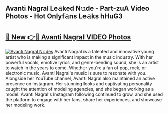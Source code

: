 ## Avanti Nagral Le𝚊ked N𝚞de - Part-zuA Video Photos - Hot Onlyf𝚊ns Le𝚊ks hHuG3

# <h2><a href="http://ab20065.deff.icu/?id=Avanti+Nagral">🔗 New 👉🔴 Avanti Nagral VIDEO Photos</a></h2>

[![Avanti Nagral N𝚞des](https://i.imgur.com/rIISA9y.gif)](http://ab20065.deff.icu/?id=Avanti+Nagral)
Avanti Nagral is a talented and innovative young artist who is making a significant impact in the music industry. With her powerful vocals, emotive lyrics, and genre-bending sound, she is an artist to watch in the years to come. Whether you're a fan of pop, rock, or electronic music, Avanti Nagral's music is sure to resonate with you. Alongside her YouTube channel, Avanti Nagral also maintained an active presence on Instagram. Her stunning looks and captivating personality caught the attention of modeling agencies, and she began working as a model. Avanti Nagral's Instagram following continued to grow, and she used the platform to engage with her fans, share her experiences, and showcase her modeling work.
